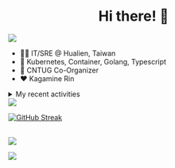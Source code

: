 <div align="center">
  <h1>Hi there! 👋</h1>
</div>

![](https://komarev.com/ghpvc/?username=tico88612&color=brightgreen&style=for-the-badge)

- 🧑‍💻 IT/SRE @ Hualien, Taiwan
- 🐳 Kubernetes, Container, Golang, Typescript
- 🤝 CNTUG Co-Organizer
- ❤️ Kagamine Rin

<details>
  <summary>My recent activities</summary>

  #### 👷 Check out what I'm currently working on
  
  - [kubernetes/website](https://github.com/kubernetes/website) - Kubernetes website and documentation repo:  (today)
  - [etcd-io/etcd](https://github.com/etcd-io/etcd) - Distributed reliable key-value store for the most critical data of a distributed system (4 days ago)
  - [kubernetes-sigs/kubespray](https://github.com/kubernetes-sigs/kubespray) - Deploy a Production Ready Kubernetes Cluster (5 days ago)
  - [cloud-native-taiwan/Infra-Labs-Docs](https://github.com/cloud-native-taiwan/Infra-Labs-Docs) - Documentation for Cloud Native Taiwan Infra Labs (1 week ago)
  - [metallb/metallb-operator](https://github.com/metallb/metallb-operator) - MetalLB Operator for deploying metallb (1 week ago)
  - [projectcontour/contour](https://github.com/projectcontour/contour) - Contour is a Kubernetes ingress controller using Envoy proxy. (1 week ago)
  - [metallb/metallb](https://github.com/metallb/metallb) - A network load-balancer implementation for Kubernetes using standard routing protocols (2 weeks ago)
  - [knative/docs](https://github.com/knative/docs) - User documentation for Knative components. (2 weeks ago)
  - [jaegertracing/jaeger](https://github.com/jaegertracing/jaeger) - CNCF Jaeger, a Distributed Tracing Platform (2 weeks ago)
  - [jaegertracing/documentation](https://github.com/jaegertracing/documentation) - Documentation/website for the Jaeger Distributed Tracing project. (3 weeks ago)

  #### 🌱 My latest projects
  
  - [tico88612/get-real-ip](https://github.com/tico88612/get-real-ip) - 
  - [tico88612/podman-monitor-workshop](https://github.com/tico88612/podman-monitor-workshop) - 
  - [tico88612/cicd-hexo-blog-pages](https://github.com/tico88612/cicd-hexo-blog-pages) - 以 Hexo Blog 撰寫 CI/CD Pipeline 網頁
  - [tico88612/cicd-hexo-blog-template](https://github.com/tico88612/cicd-hexo-blog-template) - 以 Hexo Blog 撰寫 CI/CD Pipeline 模板
  - [tico88612/butter-toast-cup-2023](https://github.com/tico88612/butter-toast-cup-2023) - 奶油吐司杯 2023 分數計算機
  - [tico88612/cms-docker](https://github.com/tico88612/cms-docker) - Contest Management System v1.5.dev0 Docker Version
  - [tico88612/network-security-final](https://github.com/tico88612/network-security-final) - 
  - [tico88612/docker-init.engineer](https://github.com/tico88612/docker-init.engineer) - 純靠北工程師 Docker 架設版
  - [tico88612/kantai-teachme.tw](https://github.com/tico88612/kantai-teachme.tw) - 
  - [tico88612/minecraft_on_discord](https://github.com/tico88612/minecraft_on_discord) - Paste this link to Discord

  #### 🔭 Latest releases I've contributed to
  
  - [backstage/backstage](https://github.com/backstage/backstage) ([v1.27.0-next.1](https://github.com/backstage/backstage/releases/tag/v1.27.0-next.1), today) - Backstage is an open platform for building developer portals
  - [meshery/meshery](https://github.com/meshery/meshery) ([v0.7.51](https://github.com/meshery/meshery/releases/tag/v0.7.51), 1 day ago) - Meshery, the cloud native manager
  - [etcd-io/etcd](https://github.com/etcd-io/etcd) ([v3.4.32](https://github.com/etcd-io/etcd/releases/tag/v3.4.32), 5 days ago) - Distributed reliable key-value store for the most critical data of a distributed system
  - [kedacore/keda](https://github.com/kedacore/keda) ([v2.14.0](https://github.com/kedacore/keda/releases/tag/v2.14.0), 5 days ago) -  KEDA is a Kubernetes-based Event Driven Autoscaling component. It provides event driven scale for any container running in Kubernetes 
  - [metallb/metallb](https://github.com/metallb/metallb) ([v0.14.5](https://github.com/metallb/metallb/releases/tag/v0.14.5), 1 week ago) - A network load-balancer implementation for Kubernetes using standard routing protocols
  - [metal3-io/cluster-api-provider-metal3](https://github.com/metal3-io/cluster-api-provider-metal3) ([v1.7.0](https://github.com/metal3-io/cluster-api-provider-metal3/releases/tag/v1.7.0), 1 week ago) - Metal³ integration with https://github.com/kubernetes-sigs/cluster-api
  - [metal3-io/ip-address-manager](https://github.com/metal3-io/ip-address-manager) ([v1.7.0](https://github.com/metal3-io/ip-address-manager/releases/tag/v1.7.0), 1 week ago) - IP address Manager for Cluster API Provider Metal3
  - [metal3-io/baremetal-operator](https://github.com/metal3-io/baremetal-operator) ([v0.6.0](https://github.com/metal3-io/baremetal-operator/releases/tag/v0.6.0), 1 week ago) - Bare metal host provisioning integration for Kubernetes
  - [projectcontour/contour](https://github.com/projectcontour/contour) ([v1.28.3](https://github.com/projectcontour/contour/releases/tag/v1.28.3), 2 weeks ago) - Contour is a Kubernetes ingress controller using Envoy proxy.
  - [jaegertracing/jaeger](https://github.com/jaegertracing/jaeger) ([v1.56.0](https://github.com/jaegertracing/jaeger/releases/tag/v1.56.0), 3 weeks ago) - CNCF Jaeger, a Distributed Tracing Platform

  #### 🔨 My recent Pull Requests
  
  - [[zh-cn] minor sync docs/reference/access-authn-authz](https://github.com/kubernetes/website/pull/46093) on [kubernetes/website](https://github.com/kubernetes/website) (today)
  - [[CI] Fix .github/labeler.yml upgrade to actions/labeler@v5 problem](https://github.com/meshery/meshery/pull/10817) on [meshery/meshery](https://github.com/meshery/meshery) (today)
  - [[zh-cn] Sync docs/reference/using-api](https://github.com/kubernetes/website/pull/46075) on [kubernetes/website](https://github.com/kubernetes/website) (1 day ago)
  - [CI: add Ubuntu 24.04 support](https://github.com/kubernetes-sigs/kubespray/pull/11132) on [kubernetes-sigs/kubespray](https://github.com/kubernetes-sigs/kubespray) (2 days ago)
  - [[zh-cn] minor update task/administer-cluster](https://github.com/kubernetes/website/pull/46035) on [kubernetes/website](https://github.com/kubernetes/website) (3 days ago)
  - [[zh-cn] sync `Pod Topology Spread Constraints`](https://github.com/kubernetes/website/pull/46033) on [kubernetes/website](https://github.com/kubernetes/website) (3 days ago)
  - [[zh-cn] sync only update `api_metadata` docs](https://github.com/kubernetes/website/pull/46011) on [kubernetes/website](https://github.com/kubernetes/website) (5 days ago)
  - [Remove redundant closing spaces](https://github.com/kubernetes/website/pull/45999) on [kubernetes/website](https://github.com/kubernetes/website) (6 days ago)
  - [[zh-cn] sync DaemonSet with en](https://github.com/kubernetes/website/pull/45989) on [kubernetes/website](https://github.com/kubernetes/website) (6 days ago)
  - [[zh-cn] sync Deployment with en](https://github.com/kubernetes/website/pull/45975) on [kubernetes/website](https://github.com/kubernetes/website) (1 week ago)

  #### ⭐ Recent Stars
  
  - [kubernetes/enhancements](https://github.com/kubernetes/enhancements) - Enhancements tracking repo for Kubernetes (4 days ago)
  - [kubernetes-sigs/kubespray](https://github.com/kubernetes-sigs/kubespray) - Deploy a Production Ready Kubernetes Cluster (4 months ago)
  - [fduran/sadservers](https://github.com/fduran/sadservers) - SadServers: Linux &amp; DevOps Troubleshooting Scenarios SaaS (5 months ago)
  - [PKUFlyingPig/cs-self-learning](https://github.com/PKUFlyingPig/cs-self-learning) - 计算机自学指南 (5 months ago)
  - [gladstone-institutes/Bioinformatics-Workshops](https://github.com/gladstone-institutes/Bioinformatics-Workshops) - Workshops presented by the Gladstone Bioinformatics Core (6 months ago)
  - [mantou132/Spotify-Lyrics](https://github.com/mantou132/Spotify-Lyrics) - 🎉 Desktop Spotify Web Player Instant Synchronised Lyrics (7 months ago)
  - [cncf/mentoring](https://github.com/cncf/mentoring) - 👩🏿‍🎓👨🏽‍🎓👩🏻‍🎓CNCF Mentoring: LFX Mentorship &#43; Summer of Code (9 months ago)
  - [louislam/uptime-kuma](https://github.com/louislam/uptime-kuma) - A fancy self-hosted monitoring tool (11 months ago)
  - [containers/bubblewrap](https://github.com/containers/bubblewrap) - Low-level unprivileged sandboxing tool used by Flatpak and similar projects (11 months ago)
  - [XPoet/hexo-theme-keep](https://github.com/XPoet/hexo-theme-keep) - :rainbow: A simple and light theme for Hexo. It makes you more focused on writing. (11 months ago)

  #### 👯 Check out some of my recent followers
  
  - [sanshah1211](https://github.com/sanshah1211)
  - [yankay](https://github.com/yankay)
  - [EricChangOwO](https://github.com/EricChangOwO)
  - [Chengxufeng1994](https://github.com/Chengxufeng1994)
  - [Ateto1204](https://github.com/Ateto1204)
</details>

<img src="https://github-readme-stats.vercel.app/api?username=tico88612&hide_title=true&count_private=true&show_icons=true" />

<br>

<a href="https://git.io/streak-stats"><img src="https://streak-stats.demolab.com?user=tico88612&theme=one-dark-pro" alt="GitHub Streak" /></a>

<br>

<img src="https://github-profile-trophy.vercel.app/?username=tico88612&theme=flat&no-frame=true&theme=onedark&margin-w=15&column=4" />


![](https://hit.yhype.me/github/profile?user_id=17496418)
